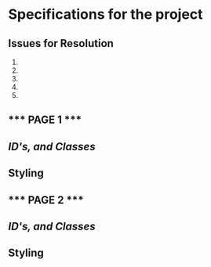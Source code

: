 # Specifications for the project

Issues for Resolution
--------------------
1.
2.
3.
4.
5.


*** PAGE 1 ***
--------------------
*ID's, and Classes*
----------


Styling
----------



*** PAGE 2 ***
--------------------
*ID's, and Classes*
----------


Styling
----------



